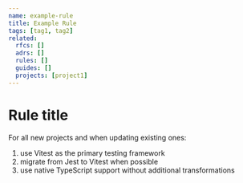 ```yaml
---
name: example-rule
title: Example Rule
tags: [tag1, tag2]
related:
  rfcs: []
  adrs: []
  rules: []
  guides: []
  projects: [project1]
---
```


# Rule title

For all new projects and when updating existing ones:

1. use Vitest as the primary testing framework
2. migrate from Jest to Vitest when possible
3. use native TypeScript support without additional transformations
